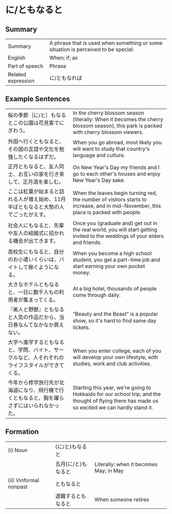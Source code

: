 # に/ともなると

## Summary

<table><tr>   <td>Summary</td>   <td>A phrase that is used when something or some situation is perceived to be special.</td></tr><tr>   <td>English</td>   <td>When; if; as</td></tr><tr>   <td>Part of speech</td>   <td>Phrase</td></tr><tr>   <td>Related expression</td>   <td>に/ともなれば</td></tr></table>

## Example Sentences

<table><tr>   <td>桜の季節｛に/と｝もなるとこの公園は花見客でにぎわう。</td>   <td>In the cherry blossom season (literally: When it becomes the cherry blossom season), this park is packed with cherry blossom viewers.</td></tr><tr>   <td>外国へ行くともなると、その国の言語や文化を勉強したくなるはずだ。</td>   <td>When you go abroad, most likely you will want to study that country's language and culture.</td></tr><tr>   <td>正月ともなると、友人同士、お互いの家を行き来して、正月酒を楽しむ。</td>   <td>On New Year's Day my friends and I go to each other's houses and enjoy New Year's Day sake.</td></tr><tr>   <td>ここは紅葉が始まると訪れる人が増え始め、11月半ばともなると大勢の人でごったがえす。</td>   <td>When the leaves begin turning red, the number of visitors starts to increase, and in mid-November, this place is packed with people.</td></tr><tr>   <td>社会人にもなると、先輩や友人の結婚式に招かれる機会が出てきます。</td>   <td>Once you (graduate and) get out in the real world, you will start getting invited to the weddings of your elders and friends.</td></tr><tr>   <td>高校生にもなると、自分のお小遣いくらいは、バイトして稼ぐようになる。</td>   <td>When you become a high school student, you get a part-time job and start earning your own pocket money.</td></tr><tr>   <td>大きなホテルともなると、一日に数千人もの利用者が集まってくる。</td>   <td>At a big hotel, thousands of people come through daily.</td></tr><tr>   <td>『美人と野獣』ともなると人気の作品だから、当日券なんてなかなか買えない。</td>   <td>“Beauty and the Beast” is a popular show, so it's hard to ﬁnd same day tickets.</td></tr><tr>   <td>大学へ進学するともなると、学問、バイト、サークルなど、人それぞれのライフスタイルができてくる。</td>   <td>When you enter college, each of you will develop your own lifestyle, with studies, work and club activities.</td></tr><tr>   <td>今年から修学旅行先が北海道になり、飛行機で行くともなると、胸を躍らさずにはいられなかった。</td>   <td>Starting this year, we're going to Hokkaido for our school trip, and the thought of ﬂying there has made us so excited we can hardly stand it.</td></tr></table>

## Formation

<table class="table"><tbody><tr class="tr head"><td class="td"><span class="numbers">(i)</span> <span class="bold">Noun</span></td><td class="td"><span>{</span><span class="concept">に</span><span>/</span><span class="concept">と</span><span>}</span><span class="concept">もなると</span></td><td class="td"></td></tr><tr class="tr"><td class="td"></td><td class="td"><span>五月{</span><span class="concept">に</span><span>/</span><span class="concept">と</span><span>}</span><span class="concept">もなると</span></td><td class="td"><span>Literally: when it becomes May; in May</span></td></tr><tr class="tr head"><td class="td"><span class="numbers">(ii)</span> <span class="bold">Vinformal nonpast</span></td><td class="td"><span class="concept">ともなると</span></td><td class="td"></td></tr><tr class="tr"><td class="td"></td><td class="td"><span>退職する</span><span class="concept">ともなると</span></td><td class="td"><span>When someone retires</span></td></tr></tbody></table>


